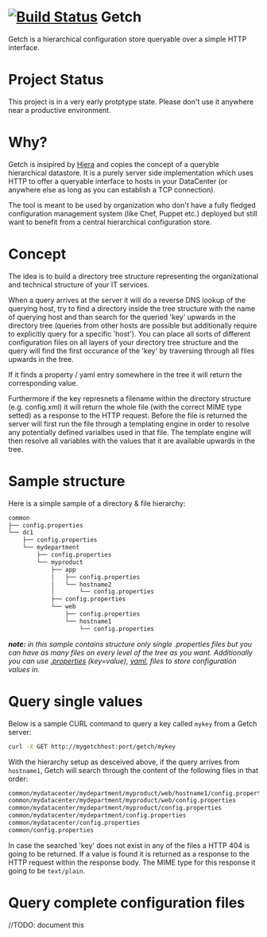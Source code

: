 [![Build Status](https://api.travis-ci.org/rkrombho/getch.png?branch=master)](https://travis-ci.org/rkrombho/getch)
Getch
=====

Getch is a hierarchical configuration store queryable over a 
simple HTTP interface.

Project Status
==============
This project is in a very early protptype state. Please don't use it anywhere near a productive environment.

Why?
====
Getch is insipired by [Hiera](https://github.com/puppetlabs/hiera) and copies the concept
of a queryble hierarchical datastore. 
It is a purely server side implementation which uses HTTP to offer a queryable interface
to hosts in your DataCenter (or anywhere else as long as you can establish a TCP connection).

The tool is meant to be used by organization who don't have a fully fledged configuration 
management system (like Chef, Puppet etc.) deployed but still want to benefit from a central
hierarchical configuration store.


Concept
=======
The idea is to build a directory tree structure representing the
organizational and technical structure of your IT services.

When a query arrives at the server it will do a reverse DNS lookup of 
the querying host, try to find a directory inside the tree structure
with the name of querying host and than search for the queried 'key' 
upwards in the directory tree (queries from other hosts are 
possible but additionally require to explicitly query for a specific 'host').
You can place all sorts of different configuration files on all layers
of your directory tree structure and the query will find the first occurance
of the 'key' by traversing through all files upwards in the tree.

If it finds a property / yaml entry somewhere in the tree 
it will return the corresponding value.

Furthermore if the key represnets a filename within the directory structure
(e.g. config.xml) it will return the whole file (with the correct MIME type setted) 
as a response to the HTTP request.
Before the file is returned the server will first run the file through 
a templating engine in order to resolve any potentially defined 
varialbes used in that file. The template engine will then resolve all 
variables with the values that it are available upwards in the tree.


Sample structure
================
Here is a simple sample of a directory & file hierarchy:
```bash
common
├── config.properties
└── dc1
    ├── config.properties
    └── mydepartment
        ├── config.properties
        └── myproduct
            ├── app
            │   ├── config.properties
            │   └── hostname2
            │       └── config.properties
            ├── config.properties
            └── web
                ├── config.properties
                └── hostname1
                    └── config.properties
```
_**note:** in this sample contains structure only single .properties files 
but you can have as many files on every level of the tree as you want.
Additionally you can use [.properties](http://en.wikipedia.org/wiki/.properties) (key=value), [yaml](http://www.yaml.org/), files
to store configuration values in._

Query single values
===================
Below is a sample CURL command to query a key called `mykey` from a Getch 
server:
```bash
curl -X GET http://mygetchhost:port/getch/mykey
```

With the hierarchy setup as desceived above, if the query arrives 
from `hostname1`, Getch will search through the content of 
the following files in that order:
```bash
common/mydatacenter/mydepartment/myproduct/web/hostname1/config.properties
common/mydatacenter/mydepartment/myproduct/web/config.properties
common/mydatacenter/mydepartment/myproduct/config.properties
common/mydatacenter/mydepartment/config.properties
common/mydatacenter/config.properties
common/config.properties
```
In case the searched 'key' does not exist in any of the files a HTTP 404 
is going to be returned.
If a value is found it is returned as a response to the HTTP request
within the response body. The MIME type for this response it going to be `text/plain`.

Query complete configuration files
==================================
//TODO: document this
